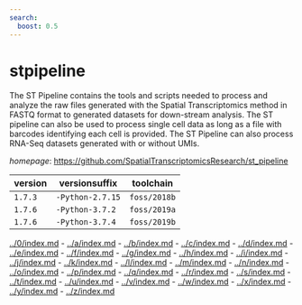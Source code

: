 ```yaml
---
search:
  boost: 0.5
---
```

# stpipeline

The ST Pipeline contains the tools and scripts needed to process  and analyze the raw files generated with the Spatial Transcriptomics method  in FASTQ format to generated datasets for down-stream analysis. The ST  pipeline can also be used to process single cell data as long as a file  with barcodes identifying each cell is provided. The ST Pipeline can also  process RNA-Seq datasets generated with or without UMIs.

*homepage*: <https://github.com/SpatialTranscriptomicsResearch/st_pipeline>

version | versionsuffix | toolchain
--------|---------------|----------
``1.7.3`` | ``-Python-2.7.15`` | ``foss/2018b``
``1.7.6`` | ``-Python-3.7.2`` | ``foss/2019a``
``1.7.6`` | ``-Python-3.7.4`` | ``foss/2019b``

[../0/index.md](0) - [../a/index.md](a) - [../b/index.md](b) - [../c/index.md](c) - [../d/index.md](d) - [../e/index.md](e) - [../f/index.md](f) - [../g/index.md](g) - [../h/index.md](h) - [../i/index.md](i) - [../j/index.md](j) - [../k/index.md](k) - [../l/index.md](l) - [../m/index.md](m) - [../n/index.md](n) - [../o/index.md](o) - [../p/index.md](p) - [../q/index.md](q) - [../r/index.md](r) - [../s/index.md](s) - [../t/index.md](t) - [../u/index.md](u) - [../v/index.md](v) - [../w/index.md](w) - [../x/index.md](x) - [../y/index.md](y) - [../z/index.md](z)

